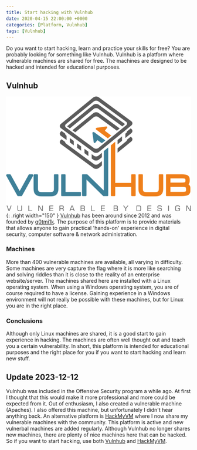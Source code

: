 ```yaml
---
title: Start hacking with Vulnhub
date: 2020-04-15 22:00:00 +0000
categories: [Platform, Vulnhub]
tags: [Vulnhub]     
---
```


Do you want to start hacking, learn and practice your skills for free? You are probably looking for something like Vulnhub. Vulnhub is a platform where vulnerable machines are shared for free. The machines are designed to be hacked and intended for educational purposes.

## Vulnhub 
![Image](/assets/img/WriteUp/Vulnhub/logo-vulnhub.png){: .right width="150" }
[Vulnhub](https://www.vulnhub.com/) has been around since 2012 and was founded by [g0tmi1k](https://blog.g0tmi1k.com/). The purpose of this platform is to provide materials that allows anyone to gain practical 'hands-on' experience in digital security, computer software & network administration. 

### Machines
More than 400 vulnerable machines are available, all varying in difficulty. Some machines are very capture the flag where it is more like searching and solving riddles than it is close to the reality of an enterprise website/server. The machines shared here are installed with a Linux operating system. When using a Windows operating system, you are of course required to have a license. Gaining experience in a Windows environment will not really be possible with these machines, but for Linux you are in the right place.

### Conclusions
Although only Linux machines are shared, it is a good start to gain experience in hacking. The machines are often well thought out and teach you a certain vulnerability. In short, this platform is intended for educational purposes and the right place for you if you want to start hacking and learn new stuff.

## Update 2023-12-12
Vulnhub was included in the Offensive Security program a while ago. At first I thought that this would make it more professional and more could be expected from it. Out of enthusiasm, I also created a vulnerable machine (Apaches). I also offered this machine, but unfortunately I didn't hear anything back. An alternative platform is [HackMyVM](https://hackmyvm.eu) where I now share my vulnerable machines with the community. This platform is active and new vulnerbal machines are added regularly. Although Vulnhub no longer shares new machines, there are plenty of nice machines here that can be hacked. So if you want to start hacking, use both [Vulnhub](https://www.vulnhub.com/) and [HackMyVM](https://hackmyvm.eu).